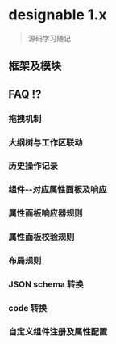 # designable 1.x

> 源码学习随记

## 框架及模块


## FAQ ⁉️

### 拖拽机制

### 大纲树与工作区联动

### 历史操作记录

### 组件--对应属性面板及响应

### 属性面板响应器规则

### 属性面板校验规则

### 布局规则

### JSON schema 转换

### code 转换

### 自定义组件注册及属性配置

